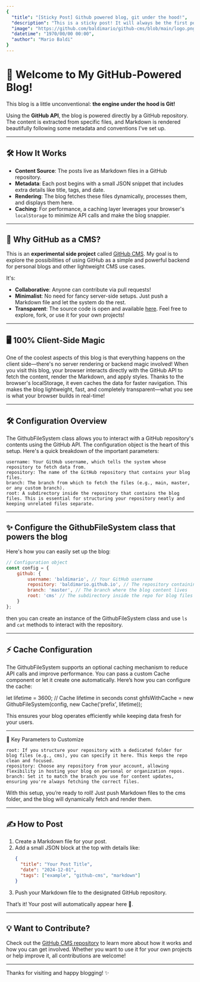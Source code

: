 ```yaml
---
{
  "title": "[Sticky Post] Github powered blog, git under the hood!",
  "description": "This is a sticky post! It will always be the first post on the blog to ensure visibility of what's empower this blog!",
  "image": "https://github.com/baldimario/github-cms/blob/main/logo.png?raw=true",
  "datetime": "1970/00/00 00:00",
  "author": "Mario Baldi"
}
---
```


# 🚀 Welcome to My GitHub-Powered Blog! 

This blog is a little unconventional: **the engine under the hood is Git!**  

Using the **GitHub API**, the blog is powered directly by a GitHub repository. The content is extracted from specific files, and Markdown is rendered beautifully following some metadata and conventions I've set up.  

---

## 🛠 How It Works
- **Content Source**: The posts live as Markdown files in a GitHub repository.  
- **Metadata**: Each post begins with a small JSON snippet that includes extra details like title, tags, and date.  
- **Rendering**: The blog fetches these files dynamically, processes them, and displays them here.  
- **Caching**: For performance, a caching layer leverages your browser's `localStorage` to minimize API calls and make the blog snappier.

---

## 🌟 Why GitHub as a CMS?
This is an **experimental side project** called [GitHub CMS](https://github.com/baldimario/github-cms). My goal is to explore the possibilities of using GitHub as a simple and powerful backend for personal blogs and other lightweight CMS use cases.  

It's:
- **Collaborative**: Anyone can contribute via pull requests!
- **Minimalist**: No need for fancy server-side setups. Just push a Markdown file and let the system do the rest.
- **Transparent**: The source code is open and available [here](https://github.com/baldimario/github-cms). Feel free to explore, fork, or use it for your own projects!

---

## 🖥️ 100% Client-Side Magic

One of the coolest aspects of this blog is that everything happens on the client side—there's no server rendering or backend magic involved! When you visit this blog, your browser interacts directly with the GitHub API to fetch the content, render the Markdown, and apply styles. Thanks to the browser's localStorage, it even caches the data for faster navigation. This makes the blog lightweight, fast, and completely transparent—what you see is what your browser builds in real-time!

---

## 🛠 Configuration Overview

The GithubFileSystem class allows you to interact with a GitHub repository's contents using the GitHub API. The configuration object is the heart of this setup. Here's a quick breakdown of the important parameters:

    username: Your GitHub username, which tells the system whose repository to fetch data from.
    repository: The name of the GitHub repository that contains your blog files.
    branch: The branch from which to fetch the files (e.g., main, master, or any custom branch).
    root: A subdirectory inside the repository that contains the blog files. This is essential for structuring your repository neatly and keeping unrelated files separate.

---

## ✨ Configure the GithubFileSystem class that powers the blog

Here's how you can easily set up the blog:

```javascript
// Configuration object
const config = {
    github: {
        username: 'baldimario', // Your GitHub username
        repository: 'baldimario.github.io', // The repository containing the blog files
        branch: 'master', // The branch where the blog content lives
        root: 'cms' // The subdirectory inside the repo for blog files
    }
};
```

then you can create an instance of the GithubFileSystem class and use `ls` and `cat` methods to interact with the repository.

---

## ⚡ Cache Configuration

The GithubFileSystem supports an optional caching mechanism to reduce API calls and improve performance. You can pass a custom Cache component or let it create one automatically. Here’s how you can configure the cache:

let lifetime = 3600; // Cache lifetime in seconds
const ghfsWithCache = new GithubFileSystem(config, new Cache('prefix', lifetime));

This ensures your blog operates efficiently while keeping data fresh for your users.

---

🚀 Key Parameters to Customize

    root: If you structure your repository with a dedicated folder for blog files (e.g., cms), you can specify it here. This keeps the repo clean and focused.
    repository: Choose any repository from your account, allowing flexibility in hosting your blog on personal or organization repos.
    branch: Set it to match the branch you use for content updates, ensuring you're always fetching the correct files.

With this setup, you’re ready to roll! Just push Markdown files to the cms folder, and the blog will dynamically fetch and render them.

---

## ✍️  How to Post
1. Create a Markdown file for your post.  
2. Add a small JSON block at the top with details like:
   ```json
   {
     "title": "Your Post Title",
     "date": "2024-12-01",
     "tags": ["example", "github-cms", "markdown"]
   }
    ```
3. Push your Markdown file to the designated GitHub repository.

That’s it! Your post will automatically appear here 🎉.

---

## 💡 Want to Contribute?

Check out the [GitHub CMS repository](https://github.com/baldimario/github-cms) to learn more about how it works and how you can get involved. Whether you want to use it for your own projects or help improve it, all contributions are welcome!

---

Thanks for visiting and happy blogging! ✨
